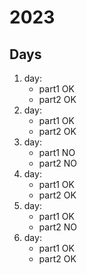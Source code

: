 # 2023

## Days

1. day:
    - part1 OK
    - part2 OK
2. day:
    - part1 OK
    - part2 OK
3. day:
    - part1 NO
    - part2 NO
4. day:
    - part1 OK
    - part2 OK
5. day:
    - part1 OK
    - part2 NO
6. day:
    - part1 OK
    - part2 OK
